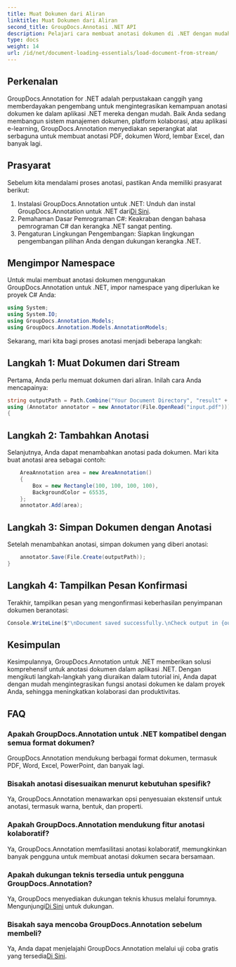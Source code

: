 ```yaml
---
title: Muat Dokumen dari Aliran
linktitle: Muat Dokumen dari Aliran
second_title: GroupDocs.Annotasi .NET API
description: Pelajari cara membuat anotasi dokumen di .NET dengan mudah menggunakan GroupDocs.Annotation. Meningkatkan kolaborasi dan produktivitas.
type: docs
weight: 14
url: /id/net/document-loading-essentials/load-document-from-stream/
---
```

## Perkenalan
GroupDocs.Annotation for .NET adalah perpustakaan canggih yang memberdayakan pengembang untuk mengintegrasikan kemampuan anotasi dokumen ke dalam aplikasi .NET mereka dengan mudah. Baik Anda sedang membangun sistem manajemen dokumen, platform kolaborasi, atau aplikasi e-learning, GroupDocs.Annotation menyediakan seperangkat alat serbaguna untuk membuat anotasi PDF, dokumen Word, lembar Excel, dan banyak lagi.
## Prasyarat
Sebelum kita mendalami proses anotasi, pastikan Anda memiliki prasyarat berikut:
1. Instalasi GroupDocs.Annotation untuk .NET: Unduh dan instal GroupDocs.Annotation untuk .NET dari[Di Sini](https://releases.groupdocs.com/annotation/net/).
2. Pemahaman Dasar Pemrograman C#: Keakraban dengan bahasa pemrograman C# dan kerangka .NET sangat penting.
3. Pengaturan Lingkungan Pengembangan: Siapkan lingkungan pengembangan pilihan Anda dengan dukungan kerangka .NET.

## Mengimpor Namespace
Untuk mulai membuat anotasi dokumen menggunakan GroupDocs.Annotation untuk .NET, impor namespace yang diperlukan ke proyek C# Anda:
```csharp
using System;
using System.IO;
using GroupDocs.Annotation.Models;
using GroupDocs.Annotation.Models.AnnotationModels;
```

Sekarang, mari kita bagi proses anotasi menjadi beberapa langkah:
## Langkah 1: Muat Dokumen dari Stream
Pertama, Anda perlu memuat dokumen dari aliran. Inilah cara Anda mencapainya:
```csharp
string outputPath = Path.Combine("Your Document Directory", "result" + Path.GetExtension("input.pdf"));
using (Annotator annotator = new Annotator(File.OpenRead("input.pdf")))
{
```
## Langkah 2: Tambahkan Anotasi
Selanjutnya, Anda dapat menambahkan anotasi pada dokumen. Mari kita buat anotasi area sebagai contoh:
```csharp
	AreaAnnotation area = new AreaAnnotation()
	{
		Box = new Rectangle(100, 100, 100, 100),
		BackgroundColor = 65535,
	};
	annotator.Add(area);
```
## Langkah 3: Simpan Dokumen dengan Anotasi
Setelah menambahkan anotasi, simpan dokumen yang diberi anotasi:
```csharp
	annotator.Save(File.Create(outputPath));
}
```
## Langkah 4: Tampilkan Pesan Konfirmasi
Terakhir, tampilkan pesan yang mengonfirmasi keberhasilan penyimpanan dokumen beranotasi:
```csharp
Console.WriteLine($"\nDocument saved successfully.\nCheck output in {outputPath}.");
```

## Kesimpulan
Kesimpulannya, GroupDocs.Annotation untuk .NET memberikan solusi komprehensif untuk anotasi dokumen dalam aplikasi .NET. Dengan mengikuti langkah-langkah yang diuraikan dalam tutorial ini, Anda dapat dengan mudah mengintegrasikan fungsi anotasi dokumen ke dalam proyek Anda, sehingga meningkatkan kolaborasi dan produktivitas.
## FAQ
### Apakah GroupDocs.Annotation untuk .NET kompatibel dengan semua format dokumen?
GroupDocs.Annotation mendukung berbagai format dokumen, termasuk PDF, Word, Excel, PowerPoint, dan banyak lagi.
### Bisakah anotasi disesuaikan menurut kebutuhan spesifik?
Ya, GroupDocs.Annotation menawarkan opsi penyesuaian ekstensif untuk anotasi, termasuk warna, bentuk, dan properti.
### Apakah GroupDocs.Annotation mendukung fitur anotasi kolaboratif?
Ya, GroupDocs.Annotation memfasilitasi anotasi kolaboratif, memungkinkan banyak pengguna untuk membuat anotasi dokumen secara bersamaan.
### Apakah dukungan teknis tersedia untuk pengguna GroupDocs.Annotation?
 Ya, GroupDocs menyediakan dukungan teknis khusus melalui forumnya. Mengunjungi[Di Sini](https://forum.groupdocs.com/c/annotation/10) untuk dukungan.
### Bisakah saya mencoba GroupDocs.Annotation sebelum membeli?
 Ya, Anda dapat menjelajahi GroupDocs.Annotation melalui uji coba gratis yang tersedia[Di Sini](https://releases.groupdocs.com/).